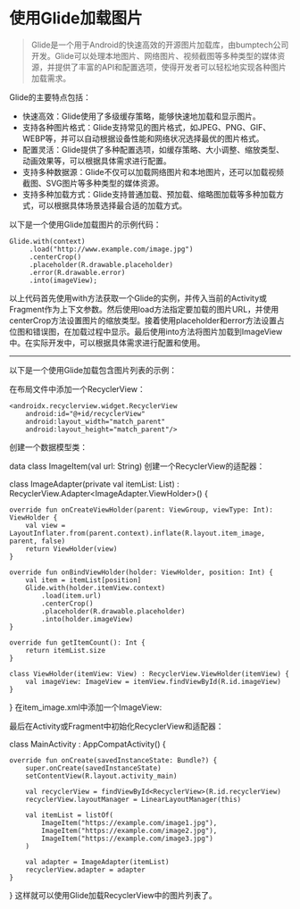 
# 使用Glide加载图片

> Glide是一个用于Android的快速高效的开源图片加载库，由bumptech公司开发。Glide可以处理本地图片、网络图片、视频截图等多种类型的媒体资源，并提供了丰富的API和配置选项，使得开发者可以轻松地实现各种图片加载需求。

Glide的主要特点包括：

- 快速高效：Glide使用了多级缓存策略，能够快速地加载和显示图片。
- 支持各种图片格式：Glide支持常见的图片格式，如JPEG、PNG、GIF、WEBP等，并可以自动根据设备性能和网络状况选择最优的图片格式。
- 配置灵活：Glide提供了多种配置选项，如缓存策略、大小调整、缩放类型、动画效果等，可以根据具体需求进行配置。
- 支持多种数据源：Glide不仅可以加载网络图片和本地图片，还可以加载视频截图、SVG图片等多种类型的媒体资源。
- 支持多种加载方式：Glide支持普通加载、预加载、缩略图加载等多种加载方式，可以根据具体场景选择最合适的加载方式。

以下是一个使用Glide加载图片的示例代码：

```
Glide.with(context)
     .load("http://www.example.com/image.jpg")
     .centerCrop()
     .placeholder(R.drawable.placeholder)
     .error(R.drawable.error)
     .into(imageView);
```

以上代码首先使用with方法获取一个Glide的实例，并传入当前的Activity或Fragment作为上下文参数。然后使用load方法指定要加载的图片URL，并使用centerCrop方法设置图片的缩放类型。接着使用placeholder和error方法设置占位图和错误图，在加载过程中显示。最后使用into方法将图片加载到ImageView中。在实际开发中，可以根据具体需求进行配置和使用。

----------------------------

以下是一个使用Glide加载包含图片列表的示例：

在布局文件中添加一个RecyclerView：

```
<androidx.recyclerview.widget.RecyclerView
    android:id="@+id/recyclerView"
    android:layout_width="match_parent"
    android:layout_height="match_parent"/>
```
创建一个数据模型类：


data class ImageItem(val url: String)
创建一个RecyclerView的适配器：


class ImageAdapter(private val itemList: List<ImageItem>) :
    RecyclerView.Adapter<ImageAdapter.ViewHolder>() {

    override fun onCreateViewHolder(parent: ViewGroup, viewType: Int): ViewHolder {
        val view = LayoutInflater.from(parent.context).inflate(R.layout.item_image, parent, false)
        return ViewHolder(view)
    }

    override fun onBindViewHolder(holder: ViewHolder, position: Int) {
        val item = itemList[position]
        Glide.with(holder.itemView.context)
            .load(item.url)
            .centerCrop()
            .placeholder(R.drawable.placeholder)
            .into(holder.imageView)
    }

    override fun getItemCount(): Int {
        return itemList.size
    }

    class ViewHolder(itemView: View) : RecyclerView.ViewHolder(itemView) {
        val imageView: ImageView = itemView.findViewById(R.id.imageView)
    }
}
在item_image.xml中添加一个ImageView:


<ImageView
    android:id="@+id/imageView"
    android:layout_width="match_parent"
    android:layout_height="wrap_content"/>
最后在Activity或Fragment中初始化RecyclerView和适配器：


class MainActivity : AppCompatActivity() {

    override fun onCreate(savedInstanceState: Bundle?) {
        super.onCreate(savedInstanceState)
        setContentView(R.layout.activity_main)

        val recyclerView = findViewById<RecyclerView>(R.id.recyclerView)
        recyclerView.layoutManager = LinearLayoutManager(this)

        val itemList = listOf(
            ImageItem("https://example.com/image1.jpg"),
            ImageItem("https://example.com/image2.jpg"),
            ImageItem("https://example.com/image3.jpg")
        )

        val adapter = ImageAdapter(itemList)
        recyclerView.adapter = adapter
    }
}
这样就可以使用Glide加载RecyclerView中的图片列表了。
